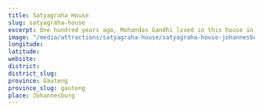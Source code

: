 ```yaml
---
title: Satyagraha House
slug: satyagraha-house
excerpt: One hundred years ago, Mohandas Gandhi lived in this house in Johannesburg. Today, the Satyagraha House is both a museum and a guest house. A unique way to immerse yourself in the privacy of a man and the history of a country.
image: "/media/attractions/satyagraha-house/satyagraha-house-johannesburg.jpg"
longitude: 
latitude: 
website: 
district: 
district_slug: 
province: Gauteng
province_slug: gauteng
place: Johannesburg
---
```

